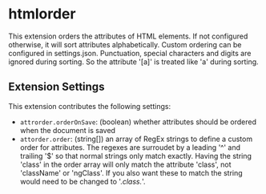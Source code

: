 # htmlorder

This extension orders the attributes of HTML elements. If not configured otherwise, it will sort attributes alphabetically. Custom ordering can be configured in settings.json. Punctuation, special characters and digits are ignored during sorting. So the attribute '[a]' is treated like 'a' during sorting.

## Extension Settings

This extension contributes the following settings:

* `attrorder.orderOnSave`: (boolean) whether attributes should be ordered when the document is saved
* `attorder.order`: (string[]) an array of RegEx strings to define a custom order for attributes. The regexes are surroudet by a leading '^' and trailing '$' so that normal strings only match exactly. Having the string 'class' in the order array will only match the attribute 'class', not 'className' or 'ngClass'. If you also want these to match the string would need to be changed to '.*class.*'.
